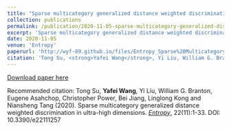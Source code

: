 ```yaml
---
title: "Sparse multicategory generalized distance weighted discrimination in ultra-high dimensions"
collection: publications
permalink: /publication/2020-11-05-sparse-multicategory-generalized-distance-weighted-discrimination-in-ultra-high-dimensions
excerpt: 'Sparse multicategory generalized distance weighted discrimination in ultra-high dimensions'
date: 2020-11-05
venue: 'Entropy'
paperurl: 'http://wyf-89.github.io/files/Entropy_Sparse%20Multicategory%20Generalized%20Distance%20Weighted%20Discrimination%20in%20Ultra-High%20Dimensions.pdf'
citation: 'Tong Su, <strong>Yafei Wang</strong>, Yi Liu, William G. Branton, Eugene Asahchop, Christopher Power, Bei Jiang, Linglong Kong and Niansheng Tang (2020). Sparse multicategory generalized distance weighted discrimination in ultra-high dimensions. <i><u>Entropy</u></i>, 22(11):1-33. DOI: 10.3390/e22111257'
---
```


[Download paper here](http://wyf-89.github.io/files/Entropy_Sparse%20Multicategory%20Generalized%20Distance%20Weighted%20Discrimination%20in%20Ultra-High%20Dimensions.pdf)

Recommended citation: Tong Su, <strong>Yafei Wang</strong>, Yi Liu, William G. Branton, Eugene Asahchop, Christopher Power, Bei Jiang, Linglong Kong and Niansheng Tang (2020). Sparse multicategory generalized distance weighted discrimination in ultra-high dimensions. <i><u>Entropy</u></i>, 22(11):1-33. DOI: 10.3390/e22111257
